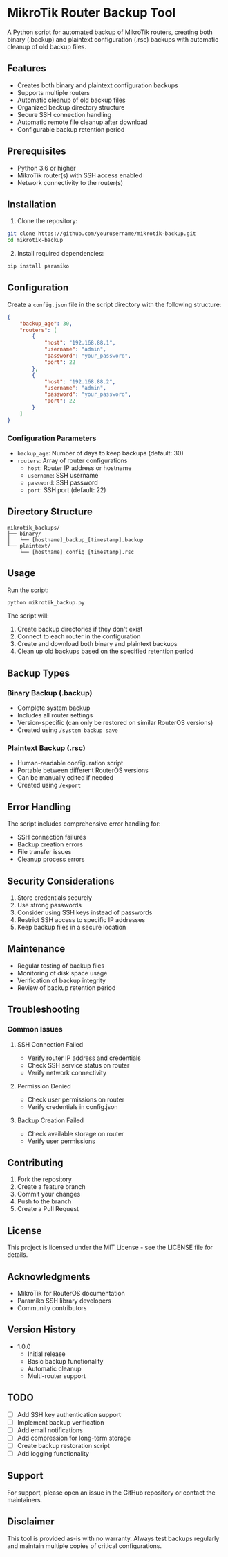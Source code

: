 # MikroTik Router Backup Tool

A Python script for automated backup of MikroTik routers, creating both binary (.backup) and plaintext configuration (.rsc) backups with automatic cleanup of old backup files.

## Features

- Creates both binary and plaintext configuration backups
- Supports multiple routers
- Automatic cleanup of old backup files
- Organized backup directory structure
- Secure SSH connection handling
- Automatic remote file cleanup after download
- Configurable backup retention period

## Prerequisites

- Python 3.6 or higher
- MikroTik router(s) with SSH access enabled
- Network connectivity to the router(s)

## Installation

1. Clone the repository:
```bash
git clone https://github.com/yourusername/mikrotik-backup.git
cd mikrotik-backup
```

2. Install required dependencies:
```bash
pip install paramiko
```

## Configuration

Create a `config.json` file in the script directory with the following structure:

```json
{
    "backup_age": 30,
    "routers": [
        {
            "host": "192.168.88.1",
            "username": "admin",
            "password": "your_password",
            "port": 22
        },
        {
            "host": "192.168.88.2",
            "username": "admin",
            "password": "your_password",
            "port": 22
        }
    ]
}
```

### Configuration Parameters

- `backup_age`: Number of days to keep backups (default: 30)
- `routers`: Array of router configurations
  - `host`: Router IP address or hostname
  - `username`: SSH username
  - `password`: SSH password
  - `port`: SSH port (default: 22)

## Directory Structure

```
mikrotik_backups/
├── binary/
│   └── [hostname]_backup_[timestamp].backup
└── plaintext/
    └── [hostname]_config_[timestamp].rsc
```

## Usage

Run the script:
```bash
python mikrotik_backup.py
```

The script will:
1. Create backup directories if they don't exist
2. Connect to each router in the configuration
3. Create and download both binary and plaintext backups
4. Clean up old backups based on the specified retention period

## Backup Types

### Binary Backup (.backup)
- Complete system backup
- Includes all router settings
- Version-specific (can only be restored on similar RouterOS versions)
- Created using `/system backup save`

### Plaintext Backup (.rsc)
- Human-readable configuration script
- Portable between different RouterOS versions
- Can be manually edited if needed
- Created using `/export`

## Error Handling

The script includes comprehensive error handling for:
- SSH connection failures
- Backup creation errors
- File transfer issues
- Cleanup process errors

## Security Considerations

1. Store credentials securely
2. Use strong passwords
3. Consider using SSH keys instead of passwords
4. Restrict SSH access to specific IP addresses
5. Keep backup files in a secure location

## Maintenance

- Regular testing of backup files
- Monitoring of disk space usage
- Verification of backup integrity
- Review of backup retention period

## Troubleshooting

### Common Issues

1. SSH Connection Failed
   - Verify router IP address and credentials
   - Check SSH service status on router
   - Verify network connectivity

2. Permission Denied
   - Check user permissions on router
   - Verify credentials in config.json

3. Backup Creation Failed
   - Check available storage on router
   - Verify user permissions

## Contributing

1. Fork the repository
2. Create a feature branch
3. Commit your changes
4. Push to the branch
5. Create a Pull Request

## License

This project is licensed under the MIT License - see the LICENSE file for details.

## Acknowledgments

- MikroTik for RouterOS documentation
- Paramiko SSH library developers
- Community contributors

## Version History

- 1.0.0
  - Initial release
  - Basic backup functionality
  - Automatic cleanup
  - Multi-router support

## TODO

- [ ] Add SSH key authentication support
- [ ] Implement backup verification
- [ ] Add email notifications
- [ ] Add compression for long-term storage
- [ ] Create backup restoration script
- [ ] Add logging functionality

## Support

For support, please open an issue in the GitHub repository or contact the maintainers.

## Disclaimer

This tool is provided as-is with no warranty. Always test backups regularly and maintain multiple copies of critical configurations.